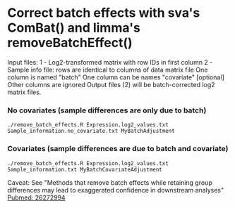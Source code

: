 # Correct batch effects with sva's ComBat() and limma's removeBatchEffect()

Input files:
  1 - Log2-transformed matrix with row IDs in first column
  2 - Sample info file: rows are identical to columns of data matrix file
      One column is named "batch" 
      One column can be names "covariate" [optional]
      Other columns are ignored
Output files (2) will be batch-corrected log2 matrix files.


### No covariates (sample differences are only due to batch)
```
./remove_batch_effects.R Expression.log2_values.txt Sample_information.no_covariate.txt MyBatchAdjustment
```

### Covariates (sample differences are due to batch and covariate)
```
./remove_batch_effects.R Expression.log2_values.txt Sample_information.txt MyBatchCovariateAdjustment
```

Caveat: See "Methods that remove batch effects while retaining group differences may lead to exaggerated confidence in downstream analyses"
[Pubmed: 26272994](https://www.ncbi.nlm.nih.gov/pubmed/26272994)

